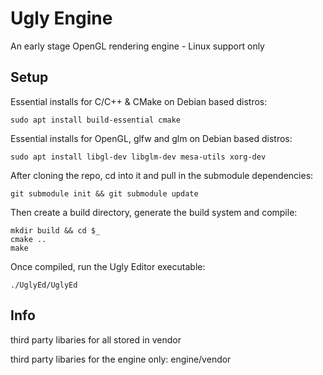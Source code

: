 # Ugly Engine

An early stage OpenGL rendering engine - Linux support only

## Setup

Essential installs for C/C++ & CMake on Debian based distros:

    sudo apt install build-essential cmake

Essential installs for OpenGL, glfw and glm on Debian based distros:

    sudo apt install libgl-dev libglm-dev mesa-utils xorg-dev

After cloning the repo, cd into it and pull in the submodule dependencies:

    git submodule init && git submodule update

Then create a build directory, generate the build system and compile:

    mkdir build && cd $_
    cmake ..
    make

Once compiled, run the Ugly Editor executable:

    ./UglyEd/UglyEd

## Info

third party libaries for all stored in vendor

third party libaries for the engine only: engine/vendor
